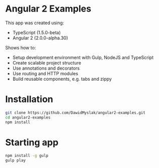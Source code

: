 # Angular 2 Examples
This app was created using:
* TypeScript (1.5.0-beta)
* Angular 2 (2.0.0-alpha.30)

Shows how to:
* Setup development environment with Gulp, NodeJS and TypeScript
* Create scalable project structure
* Use annotations and decorators
* Use routing and HTTP modules
* Build reusable components, e.g. tabs and zippy

# Installation
```bash
git clone https://github.com/DawidMyslak/angular2-examples.git
cd angular2-examples
npm install
```

# Starting app
```bash
npm install -g gulp
gulp play
```
